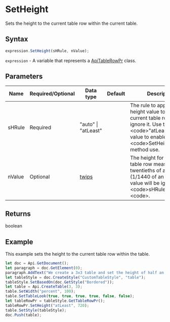 # SetHeight

Sets the height to the current table row within the current table.

## Syntax

```javascript
expression.SetHeight(sHRule, nValue);
```

`expression` - A variable that represents a [ApiTableRowPr](../ApiTableRowPr.md) class.

## Parameters

| **Name** | **Required/Optional** | **Data type** | **Default** | **Description** |
| ------------- | ------------- | ------------- | ------------- | ------------- |
| sHRule | Required | "auto" \| "atLeast" |  | The rule to apply the height value to the current table row or ignore it. Use the &lt;code&gt;"atLeast"&lt;/code&gt; value to enable the &lt;code&gt;SetHeight&lt;/code&gt; method use. |
| nValue | Optional | [twips](../../Enumeration/twips.md) |  | The height for the current table row measured in twentieths of a point (1/1440 of an inch). This value will be ignored if &lt;code&gt;sHRule="auto"&lt;code&gt;. |

## Returns

boolean

## Example

This example sets the height to the current table row within the table.

```javascript editor-docx
let doc = Api.GetDocument();
let paragraph = doc.GetElement(0);
paragraph.AddText("We create a 3x3 table and set the height of half an inch to all the rows:");
let tableStyle = doc.CreateStyle("CustomTableStyle", "table");
tableStyle.SetBasedOn(doc.GetStyle("Bordered"));
let table = Api.CreateTable(3, 3);
table.SetWidth("percent", 100);
table.SetTableLook(true, true, true, true, false, false);
let tableRowPr = tableStyle.GetTableRowPr();
tableRowPr.SetHeight("atLeast", 720);
table.SetStyle(tableStyle);
doc.Push(table);
```

